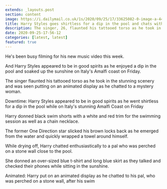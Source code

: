 ```yaml
---
extends: _layouts.post
section: content
image: https://i.dailymail.co.uk/1s/2020/09/25/17/33625082-0-image-a-44_1601052627238.jpg 
title: Harry Styles goes shirtless for a dip in the pool and chats with a mystery woman on the Amalfi Coast 
description: The singer, 26, flaunted his tattooed torso as he took in the stunning scenery and was seen putting on an animated display as he chatted to a mystery woman. 
date: 2020-09-25-17-56-12 
categories: [latest, latest] 
featured: true 
--- 
```

He's been busy filming for his new music video this week.

And Harry Styles appeared to be in good spirits as he enjoyed a dip in the pool and soaked up the sunshine on Italy's Amalfi coast on Friday.

The singer flaunted his tattooed torso as he took in the stunning scenery and was seen putting on an animated display as he chatted to a mystery woman.

Downtime: Harry Styles appeared to be in good spirits as he went shirtless for a dip in the pool while on Italy's stunning Amalfi Coast on Friday

Harry donned black swim shorts with a white and red trim for the swimming session as well as a chain necklace.

The former One Direction star slicked his brown locks back as he emerged from the water and quickly wrapped a towel around himself.

While drying off, Harry chatted enthusiastically to a pal who was perched on a stone wall close to the pool.

She donned an over-sized blue t-shirt and long blue skirt as they talked and checked their phones while sitting in the sunshine. 

Animated: Harry put on an animated display as he chatted to his pal, who was perched on a stone wall, after his swim

